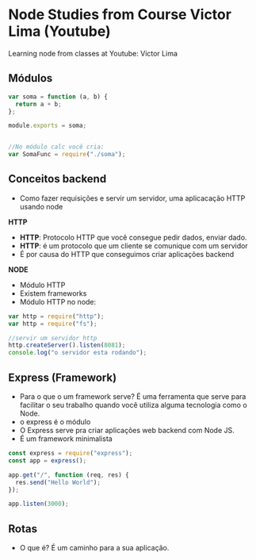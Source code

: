 # Node Studies from Course Victor Lima (Youtube)

Learning node from classes at Youtube: Victor Lima

## Módulos

```js
var soma = function (a, b) {
  return a + b;
};

module.exports = soma;


//No módulo calc você cria:
var SomaFunc = require("./soma");
```

## Conceitos backend

- Como fazer requisições e servir um servidor, uma aplicacação HTTP usando node

**HTTP**

- **HTTP**: Protocolo HTTP que você consegue pedir dados, enviar dado.
- **HTTP**: é um protocolo que um cliente se comunique com um servidor
- É por causa do HTTP que conseguimos criar aplicações backend

**NODE**

- Módulo HTTP
- Existem frameworks
- Módulo HTTP no node:

```js
var http = require("http");
var http = require("fs");
```

```js
//servir um servidor http
http.createServer().listen(8081);
console.log("o servidor esta rodando");
```

## Express (Framework)

- Para o que o um framework serve?
  É uma ferramenta que serve para facilitar o seu trabalho quando você utiliza alguma tecnologia como o Node.
- o express é o módulo
- O Express serve pra criar aplicações web backend com Node JS.
- É um framework minimalista

```js
const express = require("express");
const app = express();

app.get("/", function (req, res) {
  res.send("Hello World");
});

app.listen(3000);
```

## Rotas 
- O que é? É um caminho para a sua aplicação. 